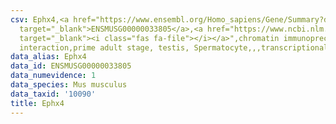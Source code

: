 ```yaml
---
csv: Ephx4,<a href="https://www.ensembl.org/Homo_sapiens/Gene/Summary?db=core;g=ENSMUSG00000033805"
  target="_blank">ENSMUSG00000033805</a>,<a href="https://www.ncbi.nlm.nih.gov/pubmed/25450459"
  target="_blank"><i class="fas fa-file"></i></a>",chromatin immunoprecipitation assay,direct
  interaction,prime adult stage, testis, Spermatocyte,,,transcriptional regulation,
data_alias: Ephx4
data_id: ENSMUSG00000033805
data_numevidence: 1
data_species: Mus musculus
data_taxid: '10090'
title: Ephx4
---
```

